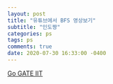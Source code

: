 ```yaml
---
layout: post
title: "유튜브에서 BFS 영상보기"
subtitle: "인도짱"
categories: ps
tags: ps
comments: true
date: 2020-07-30 16:33:00 -0400
---
```


[Go GATE IIT](https://www.youtube.com/watch?v=QRq6p9s8NVg&t=171s)

